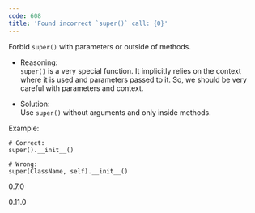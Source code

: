 ```yaml
---
code: 608
title: 'Found incorrect `super()` call: {0}'
---
```


Forbid `super()` with parameters or outside of methods.

  - Reasoning:  
    `super()` is a very special function. It implicitly relies on the
    context where it is used and parameters passed to it. So, we should
    be very careful with parameters and context.

  - Solution:  
    Use `super()` without arguments and only inside methods.

Example:

    # Correct:
    super().__init__()
    
    # Wrong:
    super(ClassName, self).__init__()

<div class="versionadded">

0.7.0

</div>

<div class="versionchanged">

0.11.0

</div>
